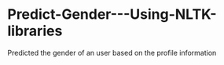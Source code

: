 # Predict-Gender---Using-NLTK-libraries
Predicted the gender of an user based on the profile information
